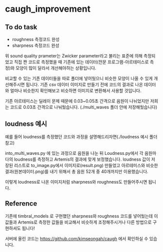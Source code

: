 # caugh_improvement

## To do task
* roughness 측정코드 완성
* sharpness 측정코드 완성

위 sound quality prameter는 Zwicker parameter라고 불리는 표준에 의해 측정되었고
직접 짠 코드로 측정했을 때 기존에 있는 데이터(전문 프로그램-아르테미스로 측정)와 모양이 많이 달라서 개선해야하는 상황입니다.

비교할 수 있는 기존 데이터들을 따로 폴더에 넣어뒀으니 비슷한 모양이 나올 수 있게 개선해주시면 됩니다.
기존 csv 데이터 이미지로 만들기 전에 코드의 결과로 나온 데이터와 얼마나 비슷한지 확인해보고 비슷하면 이미지로 변환해서 사용할 것입니다.

기존 아르테미스는 딜레이 문제 때문에 0.03~0.05초 간격으로 음원이 나뉘었지만 저희는 코드로 0.03초 간격으로 나눠뒀습니다. (./multi_waves 폴더 안에 저장해뒀습니다)

## loudness 예시
예를 들어 loudness를 측정했던 코드와 과정을 설명해드리자면(./loudness 예시 폴더 참고)

into_multi_waves.py 에 있는 과정으로 음원을 나눈 뒤 Loudness.py에서 각 음원마다의 loudness를 측정하고 Artemis의 결과에 맞게 보정했습니다. loudness 값이 저장된 리스트로 to_image.py에서 이미지로(result.png) 만들었고 아르테미스와 비슷한 결과(원본데이터.png)를 내기 위해서 총 음원 52개 중 40개까지만 이용했습니다.

이렇게 loudness로 나온 이미지처럼 sharpness와 roughness도 만들어주시면 됩니다.

## Reference
기존에 timbral_models 로 구현했던 sharpness와 roughness 코드를 넣어뒀는데 이 값들과 Artemis로 측정한 값들을 비교해서 비슷하게 조정해주시거나 다른 방법으로 구현하셔도 됩니다!

서버에 올린 코드는 https://github.com/kimseongah/caugh 에서 확인하실 수 있습니다.